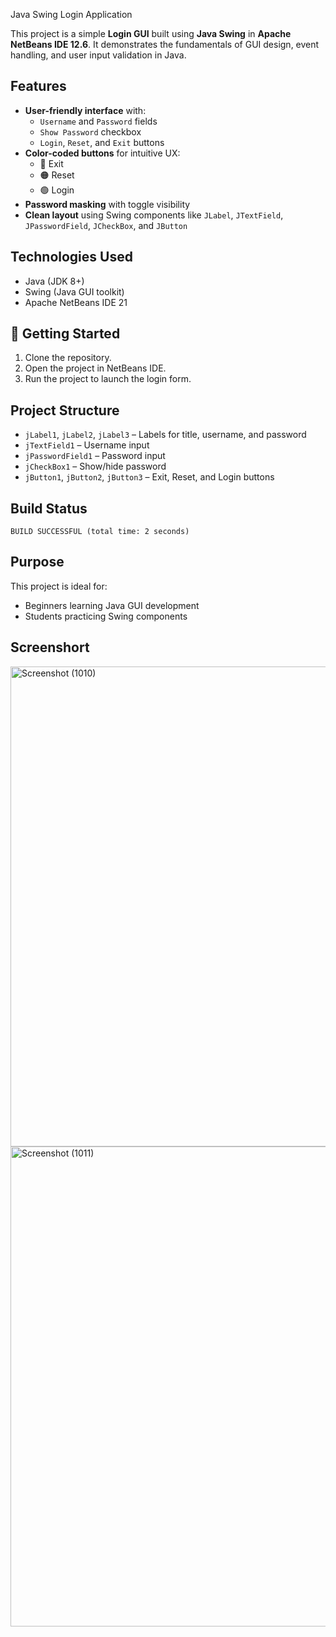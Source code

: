 Java Swing Login Application

This project is a simple **Login GUI** built using **Java Swing** in **Apache NetBeans IDE 12.6**. It demonstrates the fundamentals of GUI design, event handling, and user input validation in Java.

## Features

- **User-friendly interface** with:
  - `Username` and `Password` fields
  - `Show Password` checkbox
  - `Login`, `Reset`, and `Exit` buttons
- **Color-coded buttons** for intuitive UX:
  - 🔴 Exit
  - 🟠 Reset
  - 🟢 Login
- **Password masking** with toggle visibility
- **Clean layout** using Swing components like `JLabel`, `JTextField`, `JPasswordField`, `JCheckBox`, and `JButton`

## Technologies Used

- Java (JDK 8+)
- Swing (Java GUI toolkit)
- Apache NetBeans IDE 21

## 🚀 Getting Started

1. Clone the repository.
2. Open the project in NetBeans IDE.
3. Run the project to launch the login form.

## Project Structure

- `jLabel1`, `jLabel2`, `jLabel3` – Labels for title, username, and password
- `jTextField1` – Username input
- `jPasswordField1` – Password input
- `jCheckBox1` – Show/hide password
- `jButton1`, `jButton2`, `jButton3` – Exit, Reset, and Login buttons

## Build Status

```
BUILD SUCCESSFUL (total time: 2 seconds)
```

## Purpose

This project is ideal for:
- Beginners learning Java GUI development
- Students practicing Swing components

## Screenshort
<img width="1366" height="768" alt="Screenshot (1010)" src="https://github.com/user-attachments/assets/c6421a13-0817-4116-80f5-e39f97680ebd" />
<img width="1366" height="768" alt="Screenshot (1011)" src="https://github.com/user-attachments/assets/c72dc50b-0dc9-4cb5-b568-0e0b84894f3b" />
